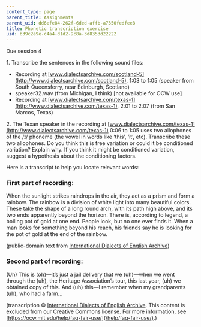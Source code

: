 ```yaml
---
content_type: page
parent_title: Assignments
parent_uid: dd6efe84-262f-6ded-affb-a7350fedfee8
title: Phonetic transcription exercise
uid: b39c2a9e-c4a4-d1d2-9c8a-3d8353d22222
---
```


Due session 4

1\. Transcribe the sentences in the following sound files:

*   Recording at [www.dialectsarchive.com/scotland-5](http://www.dialectsarchive.com/scotland-5), 1:03 to 1:05 (speaker from South Queensferry, near Edinburgh, Scotland)
*   speaker32.wav (from Michigan, I think) \[not available for OCW use\]
*   Recording at [www.dialectsarchive.com/texas-1](http://www.dialectsarchive.com/texas-1), 2:01 to 2:07 (from San Marcos, Texas)

2\. The Texan speaker in the recording at [www.dialectsarchive.com/texas-1](http://www.dialectsarchive.com/texas-1) 0:06 to 1:05 uses two allophones of the /ɪ/ phoneme (the vowel in words like ‘this’, ‘it’, etc). Transcribe these two allophones. Do you think this is free variation or could it be conditioned variation? Explain why. If you think it might be conditioned variation, suggest a hypothesis about the conditioning factors.

Here is a transcript to help you locate relevant words:

### First part of recording:

When the sunlight strikes raindrops in the air, they act as a prism and form a rainbow. The rainbow is a division of white light into many beautiful colors. These take the shape of a long round arch, with its path high above, and its two ends apparently beyond the horizon. There is, according to legend, a boiling pot of gold at one end. People look, but no one ever finds it. When a man looks for something beyond his reach, his friends say he is looking for the pot of gold at the end of the rainbow.

(public-domain text from [International Dialects of English Archive](https://www.dialectsarchive.com/the-rainbow-passage))

### Second part of recording:

(Uh) This is (oh)—it’s just a jail delivery that we (uh)—when we went through the (uh), the Heritage Association’s tour, this last year, (uh) we obtained copy of this. And (uh) this—I remember when my grandparents (uh), who had a farm…

(transcription © [International Dialects of English Archive](https://www.dialectsarchive.com/texas-1#). This content is excluded from our Creative Commons license. For more information, see [https://ocw.mit.edu/help/faq-fair-use/](/help/faq-fair-use/).)